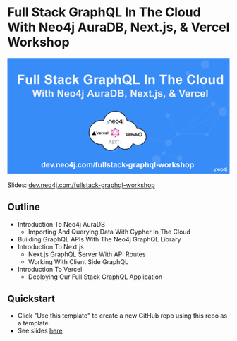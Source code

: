 # Full Stack GraphQL In The Cloud With Neo4j AuraDB, Next.js, & Vercel Workshop

![](img/banner.png)

Slides: [dev.neo4j.com/fullstack-graphql-workshop
](https://dev.neo4j.com/fullstack-graphql-workshop
)

## Outline

* Introduction To Neo4j AuraDB
    - Importing And Querying Data With Cypher In The Cloud
* Building GraphQL APIs With The Neo4j GraphQL Library
* Introduction To Next.js
    - Next.js GraphQL Server With API Routes
    - Working With Client Side GraphQL
* Introduction To Vercel
    - Deploying Our Full Stack GraphQL Application

## Quickstart

* Click "Use this template" to create a new GitHub repo using this repo as a template
* See slides [here](https://dev.neo4j.com/fullstack-graphql-workshop)

